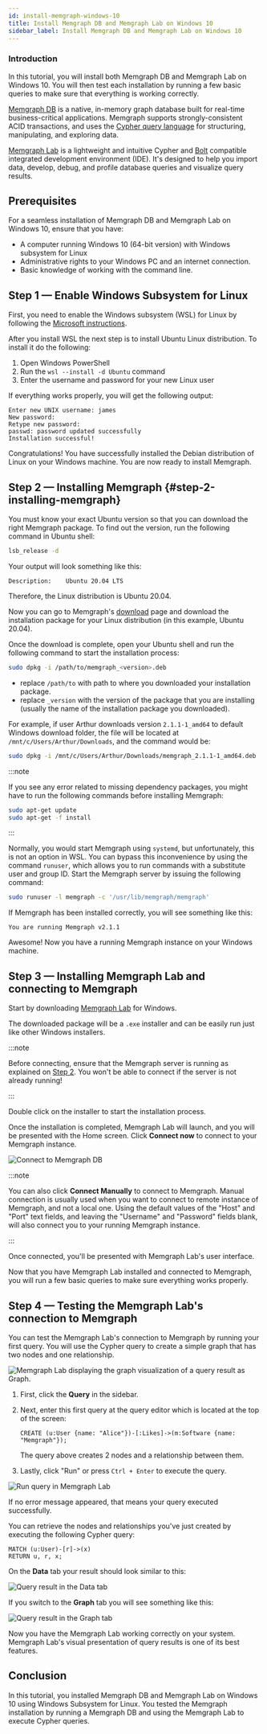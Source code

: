 ```yaml
---
id: install-memgraph-windows-10
title: Install Memgraph DB and Memgraph Lab on Windows 10
sidebar_label: Install Memgraph DB and Memgraph Lab on Windows 10
---
```


### Introduction

In this tutorial, you will install both Memgraph DB and Memgraph Lab on Windows 10. You will then test each installation by running a few basic queries to make
sure that everything is working correctly.

[Memgraph DB](https://memgraph.com/product/) is a native, in-memory graph
database built for real-time business-critical applications. Memgraph supports
strongly-consistent ACID transactions, and uses the [Cypher query
language](/cypher-manual/) for structuring, manipulating, and exploring data.

[Memgraph Lab](https://memgraph.com/product/lab/) is a lightweight and intuitive
Cypher and [Bolt](https://boltprotocol.org/) compatible integrated development
environment (IDE). It's designed to help you import data, develop, debug, and
profile database queries and visualize query results.

## Prerequisites

For a seamless installation of Memgraph DB and Memgraph Lab on Windows 10,
ensure that you have:

- A computer running Windows 10 (64-bit version) with Windows subsystem for
  Linux
- Administrative rights to your Windows PC and an internet connection.
- Basic knowledge of working with the command line.

## Step 1 — Enable Windows Subsystem for Linux

First, you need to enable the Windows subsystem (WSL) for Linux by following the
[Microsoft
instructions](https://docs.microsoft.com/en-us/windows/wsl/install-win10).

After you install WSL the next step is to install Ubuntu Linux distribution. To
install it do the following:

1. Open Windows PowerShell
2. Run the `wsl --install -d Ubuntu` command
3. Enter the username and password for your new Linux user

If everything works properly, you will get the following output:

```nocopy
Enter new UNIX username: james
New password:
Retype new password:
passwd: password updated successfully
Installation successful!
```

Congratulations! You have successfully installed the Debian distribution of
Linux on your Windows machine. You are now ready to install Memgraph.

## Step 2 — Installing Memgraph {#step-2-installing-memgraph}

You must know your exact Ubuntu version so that you can download the right
Memgraph package. To find out the version, run the following command in Ubuntu
shell:

```bash
lsb_release -d
```

Your output will look something like this:

```nocopy
Description:    Ubuntu 20.04 LTS
```

Therefore, the Linux distribution is Ubuntu 20.04.

Now you can go to Memgraph's [download](https://memgraph.com/download/#memgraph)
page and download the installation package for your Linux distribution (in this
example, Ubuntu 20.04).

Once the download is complete, open your Ubuntu shell and run the following
command to start the installation process:

```bash
sudo dpkg -i /path/to/memgraph_<version>.deb
```

- replace `/path/to` with path to where you downloaded your installation
  package.
- replace `_version` with the version of the package that you are installing
  (usually the name of the installation package you downloaded).

For example, if user Arthur downloads version `2.1.1-1_amd64` to default Windows
download folder, the file will be located at `/mnt/c/Users/Arthur/Downloads`,
and the command would be:

```bash
sudo dpkg -i /mnt/c/Users/Arthur/Downloads/memgraph_2.1.1-1_amd64.deb
```

:::note

If you see any error related to missing dependency packages, you might
have to run the following commands before installing Memgraph:

```bash
sudo apt-get update
sudo apt-get -f install
```

:::

Normally, you would start Memgraph using `systemd`, but unfortunately, this is
not an option in WSL. You can bypass this inconvenience by using the command
`runuser`, which allows you to run commands with a substitute user and group ID.
Start the Memgraph server by issuing the following command:

```bash
sudo runuser -l memgraph -c '/usr/lib/memgraph/memgraph'
```

If Memgraph has been installed correctly, you will see something like this:

```nocopy
You are running Memgraph v2.1.1
```

Awesome! Now you have a running Memgraph instance on your Windows machine.

## Step 3 — Installing Memgraph Lab and connecting to Memgraph

Start by downloading [Memgraph Lab](https://memgraph.com/download/#memgraph-lab)
for Windows.

The downloaded package will be a `.exe` installer and can be easily run just
like other Windows installers.

:::note

Before connecting, ensure that the Memgraph server is running as explained on
[Step 2](#step-2-installing-memgraph). You won't be able to connect if the
server is not already running!

:::

Double click on the installer to start the installation process.

Once the installation is completed, Memgraph Lab will launch, and you will be
presented with the Home screen. Click **Connect now** to connect to your
Memgraph instance.

![Connect to Memgraph DB](../data/tutorials/install-memgraph-on-windows-10/memgraph-lab-connect-now.png)

:::note

You can also click **Connect Manually** to connect to Memgraph. Manual
connection is usually used when you want to connect to remote instance of
Memgraph, and not a local one. Using the default values of the "Host" and "Port"
text fields, and leaving the "Username" and "Password" fields blank, will also
connect you to your running Memgraph instance.

:::

Once connected, you'll be presented with Memgraph Lab's user interface.

Now that you have Memgraph Lab installed and connected to Memgraph, you will run
a few basic queries to make sure everything works properly.

## Step 4 — Testing the Memgraph Lab's connection to Memgraph

You can test the Memgraph Lab's connection to Memgraph by running your first
query. You will use the Cypher query to create a simple graph that has two nodes
and one relationship.

![Memgraph Lab displaying the graph visualization of a query result as Graph.](../data/tutorials/install-memgraph-on-windows-10/memgraph-lab-run-match-query-result.png)

1.  First, click the **Query** in the sidebar.
2.  Next, enter this first query at the query editor which is located at the top
    of the screen:

    ```cypher
    CREATE (u:User {name: "Alice"})-[:Likes]->(m:Software {name: "Memgraph"});
    ```

    The query above creates 2 nodes and a relationship between them.

3.  Lastly, click "Run" or press `Ctrl + Enter` to execute the query.

![Run query in Memgraph Lab](../data/tutorials/install-memgraph-on-windows-10/memgraph-lab-run-query.png)

If no error message appeared, that means your query executed successfully.

You can retrieve the nodes and relationships you've just created by executing
the following Cypher query:

```cypher
MATCH (u:User)-[r]->(x)
RETURN u, r, x;
```

On the **Data** tab your result should look similar to this:

![Query result in the Data tab](../data/tutorials/install-memgraph-on-windows-10/memgraph-lab-run-match-query-data.png)

If you switch to the **Graph** tab you will see something like this:

![Query result in the Graph tab](../data/tutorials/install-memgraph-on-windows-10/memgraph-lab-run-match-query-graph.png)

Now you have the Memgraph Lab working correctly on your system. Memgraph Lab's
visual presentation of query results is one of its best features.

## Conclusion

In this tutorial, you installed Memgraph DB and Memgraph Lab on Windows 10 using
Windows Subsystem for Linux. You tested the Memgraph installation by running a
Memgraph DB and using the Memgraph Lab to execute Cypher queries.
